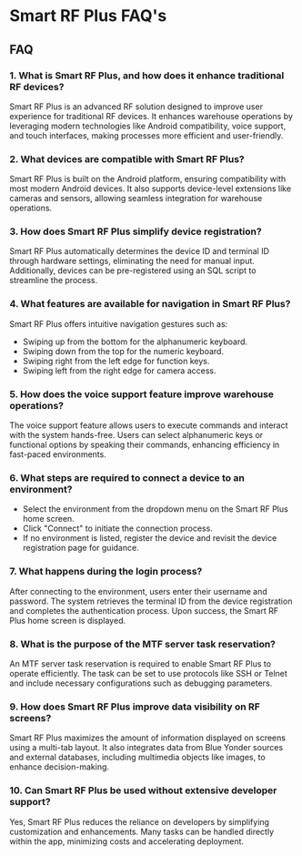 # Smart RF Plus FAQ's

## **FAQ**

### **1. What is Smart RF Plus, and how does it enhance traditional RF devices?**

Smart RF Plus is an advanced RF solution designed to improve user experience for traditional RF devices. It enhances warehouse operations by leveraging modern technologies like Android compatibility, voice support, and touch interfaces, making processes more efficient and user-friendly.

### **2. What devices are compatible with Smart RF Plus?**
Smart RF Plus is built on the Android platform, ensuring compatibility with most modern Android devices. It also supports device-level extensions like cameras and sensors, allowing seamless integration for warehouse operations.

### **3. How does Smart RF Plus simplify device registration?**
Smart RF Plus automatically determines the device ID and terminal ID through hardware settings, eliminating the need for manual input. Additionally, devices can be pre-registered using an SQL script to streamline the process.

### **4. What features are available for navigation in Smart RF Plus?**
Smart RF Plus offers intuitive navigation gestures such as:

- Swiping up from the bottom for the alphanumeric keyboard.
- Swiping down from the top for the numeric keyboard.
- Swiping right from the left edge for function keys.
- Swiping left from the right edge for camera access.

### **5. How does the voice support feature improve warehouse operations?**
The voice support feature allows users to execute commands and interact with the system hands-free. Users can select alphanumeric keys or functional options by speaking their commands, enhancing efficiency in fast-paced environments.

### **6. What steps are required to connect a device to an environment?**

- Select the environment from the dropdown menu on the Smart RF Plus home screen.
- Click "Connect" to initiate the connection process.
- If no environment is listed, register the device and revisit the device registration page for guidance.

### **7. What happens during the login process?**
After connecting to the environment, users enter their username and password. The system retrieves the terminal ID from the device registration and completes the authentication process. Upon success, the Smart RF Plus home screen is displayed.

### **8. What is the purpose of the MTF server task reservation?**
An MTF server task reservation is required to enable Smart RF Plus to operate efficiently. The task can be set to use protocols like SSH or Telnet and include necessary configurations such as debugging parameters.

### **9. How does Smart RF Plus improve data visibility on RF screens?**
Smart RF Plus maximizes the amount of information displayed on screens using a multi-tab layout. It also integrates data from Blue Yonder sources and external databases, including multimedia objects like images, to enhance decision-making.

### **10. Can Smart RF Plus be used without extensive developer support?**
Yes, Smart RF Plus reduces the reliance on developers by simplifying customization and enhancements. Many tasks can be handled directly within the app, minimizing costs and accelerating deployment.
